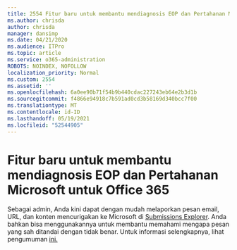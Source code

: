 ```yaml
---
title: 2554 Fitur baru untuk membantu mendiagnosis EOP dan Pertahanan Microsoft untuk Office 365
ms.author: chrisda
author: chrisda
manager: dansimp
ms.date: 04/21/2020
ms.audience: ITPro
ms.topic: article
ms.service: o365-administration
ROBOTS: NOINDEX, NOFOLLOW
localization_priority: Normal
ms.custom: 2554
ms.assetid: ''
ms.openlocfilehash: 6a0ee90b71f54b9b440cdac227243eb64e2b3d1b
ms.sourcegitcommit: f4866e94918c7b591ad0cd3b58169d340bcc7f00
ms.translationtype: MT
ms.contentlocale: id-ID
ms.lasthandoff: 05/19/2021
ms.locfileid: "52544905"
---
```

# <a name="new-feature-to-help-diagnose-eop-and-microsoft-defender-for-office-365"></a>Fitur baru untuk membantu mendiagnosis EOP dan Pertahanan Microsoft untuk Office 365

Sebagai admin, Anda kini dapat dengan mudah melaporkan pesan email, URL, dan konten mencurigakan ke Microsoft di [Submissions Explorer](https://protection.office.com/reportsubmission). Anda bahkan bisa menggunakannya untuk membantu memahami mengapa pesan yang sah ditandai dengan tidak benar. Untuk informasi selengkapnya, lihat pengumuman [ini.](https://techcommunity.microsoft.com/t5/Security-Privacy-and-Compliance/Empower-security-teams-to-easily-report-suspicious-emails-amp/ba-p/752622)
